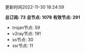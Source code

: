更新时间2022-11-30 18:24:59

**总订阅: 73**
**总节点: 1078**
**有效节点: 291**
- trojan节点: 59
- v2ray节点: 191
- ss节点: 30
- ssr节点: 11
